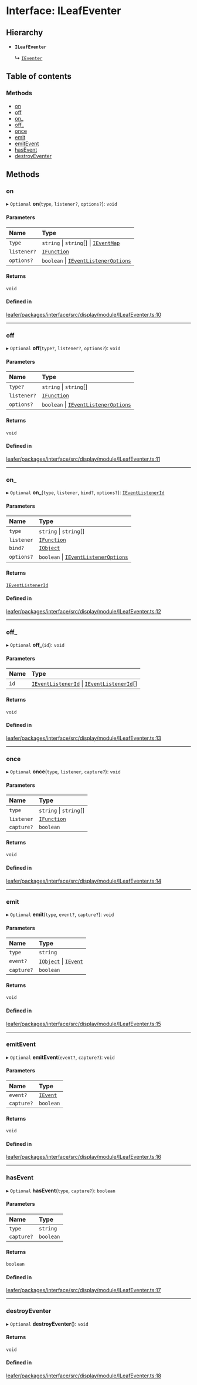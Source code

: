 # Interface: ILeafEventer

## Hierarchy

- **`ILeafEventer`**

  ↳ [`IEventer`](IEventer.md)

## Table of contents

### Methods

- [on](ILeafEventer.md#on)
- [off](ILeafEventer.md#off)
- [on\_](ILeafEventer.md#on_)
- [off\_](ILeafEventer.md#off_)
- [once](ILeafEventer.md#once)
- [emit](ILeafEventer.md#emit)
- [emitEvent](ILeafEventer.md#emitevent)
- [hasEvent](ILeafEventer.md#hasevent)
- [destroyEventer](ILeafEventer.md#destroyeventer)

## Methods

### on

▸ `Optional` **on**(`type`, `listener?`, `options?`): `void`

#### Parameters

| Name | Type |
| :------ | :------ |
| `type` | `string` \| `string`[] \| [`IEventMap`](IEventMap.md) |
| `listener?` | [`IFunction`](IFunction.md) |
| `options?` | `boolean` \| [`IEventListenerOptions`](IEventListenerOptions.md) |

#### Returns

`void`

#### Defined in

[leafer/packages/interface/src/display/module/ILeafEventer.ts:10](https://github.com/leaferjs/leafer/blob/8db572e/packages/interface/src/display/module/ILeafEventer.ts#L10)

___

### off

▸ `Optional` **off**(`type?`, `listener?`, `options?`): `void`

#### Parameters

| Name | Type |
| :------ | :------ |
| `type?` | `string` \| `string`[] |
| `listener?` | [`IFunction`](IFunction.md) |
| `options?` | `boolean` \| [`IEventListenerOptions`](IEventListenerOptions.md) |

#### Returns

`void`

#### Defined in

[leafer/packages/interface/src/display/module/ILeafEventer.ts:11](https://github.com/leaferjs/leafer/blob/8db572e/packages/interface/src/display/module/ILeafEventer.ts#L11)

___

### on\_

▸ `Optional` **on_**(`type`, `listener`, `bind?`, `options?`): [`IEventListenerId`](IEventListenerId.md)

#### Parameters

| Name | Type |
| :------ | :------ |
| `type` | `string` \| `string`[] |
| `listener` | [`IFunction`](IFunction.md) |
| `bind?` | [`IObject`](IObject.md) |
| `options?` | `boolean` \| [`IEventListenerOptions`](IEventListenerOptions.md) |

#### Returns

[`IEventListenerId`](IEventListenerId.md)

#### Defined in

[leafer/packages/interface/src/display/module/ILeafEventer.ts:12](https://github.com/leaferjs/leafer/blob/8db572e/packages/interface/src/display/module/ILeafEventer.ts#L12)

___

### off\_

▸ `Optional` **off_**(`id`): `void`

#### Parameters

| Name | Type |
| :------ | :------ |
| `id` | [`IEventListenerId`](IEventListenerId.md) \| [`IEventListenerId`](IEventListenerId.md)[] |

#### Returns

`void`

#### Defined in

[leafer/packages/interface/src/display/module/ILeafEventer.ts:13](https://github.com/leaferjs/leafer/blob/8db572e/packages/interface/src/display/module/ILeafEventer.ts#L13)

___

### once

▸ `Optional` **once**(`type`, `listener`, `capture?`): `void`

#### Parameters

| Name | Type |
| :------ | :------ |
| `type` | `string` \| `string`[] |
| `listener` | [`IFunction`](IFunction.md) |
| `capture?` | `boolean` |

#### Returns

`void`

#### Defined in

[leafer/packages/interface/src/display/module/ILeafEventer.ts:14](https://github.com/leaferjs/leafer/blob/8db572e/packages/interface/src/display/module/ILeafEventer.ts#L14)

___

### emit

▸ `Optional` **emit**(`type`, `event?`, `capture?`): `void`

#### Parameters

| Name | Type |
| :------ | :------ |
| `type` | `string` |
| `event?` | [`IObject`](IObject.md) \| [`IEvent`](IEvent.md) |
| `capture?` | `boolean` |

#### Returns

`void`

#### Defined in

[leafer/packages/interface/src/display/module/ILeafEventer.ts:15](https://github.com/leaferjs/leafer/blob/8db572e/packages/interface/src/display/module/ILeafEventer.ts#L15)

___

### emitEvent

▸ `Optional` **emitEvent**(`event?`, `capture?`): `void`

#### Parameters

| Name | Type |
| :------ | :------ |
| `event?` | [`IEvent`](IEvent.md) |
| `capture?` | `boolean` |

#### Returns

`void`

#### Defined in

[leafer/packages/interface/src/display/module/ILeafEventer.ts:16](https://github.com/leaferjs/leafer/blob/8db572e/packages/interface/src/display/module/ILeafEventer.ts#L16)

___

### hasEvent

▸ `Optional` **hasEvent**(`type`, `capture?`): `boolean`

#### Parameters

| Name | Type |
| :------ | :------ |
| `type` | `string` |
| `capture?` | `boolean` |

#### Returns

`boolean`

#### Defined in

[leafer/packages/interface/src/display/module/ILeafEventer.ts:17](https://github.com/leaferjs/leafer/blob/8db572e/packages/interface/src/display/module/ILeafEventer.ts#L17)

___

### destroyEventer

▸ `Optional` **destroyEventer**(): `void`

#### Returns

`void`

#### Defined in

[leafer/packages/interface/src/display/module/ILeafEventer.ts:18](https://github.com/leaferjs/leafer/blob/8db572e/packages/interface/src/display/module/ILeafEventer.ts#L18)
